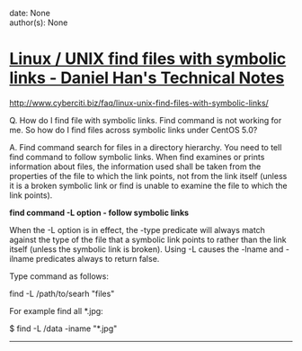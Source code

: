 
date: None  
author(s): None  

# [Linux / UNIX find files with symbolic links - Daniel Han's Technical Notes](https://sites.google.com/site/xiangyangsite/home/technical-tips/linux-unix/common-tips/linux-unix-find-files-with-symbolic-links)

<http://www.cyberciti.biz/faq/linux-unix-find-files-with-symbolic-links/>

Q. How do I find file with symbolic links. Find command is not working for me. So how do I find files across symbolic links under CentOS 5.0?

A. Find command search for files in a directory hierarchy. You need to tell find command to follow symbolic links. When find examines or prints information about files, the information used shall be taken from the properties of the file to which the link points, not from the link itself (unless it is a broken symbolic link or find is unable to examine the file to which the link points). 

**find command -L option - follow symbolic links**

When the -L option is in effect, the -type predicate will always match against the type of the file that a symbolic link points to rather than the link itself (unless the symbolic link is broken). Using -L causes the -lname and -ilname predicates always to return false.

Type command as follows:  


find -L /path/to/searh "files"

For example find all *.jpg:  


$ find -L /data -iname "*.jpg"  
  
  
---

